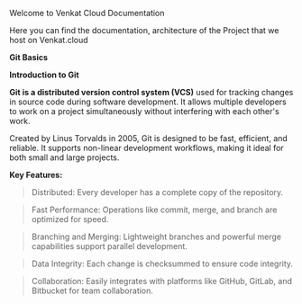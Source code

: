 Welcome to Venkat Cloud Documentation

Here you can find the documentation, architecture of the Project that we host on Venkat.cloud

**Git Basics**

**Introduction to Git**

**Git is a distributed version control system (VCS)** used for tracking changes in source code during software development. It allows multiple developers to work on a project simultaneously without interfering with each other's work.

Created by Linus Torvalds in 2005, Git is designed to be fast, efficient, and reliable. It supports non-linear development workflows, making it ideal for both small and large projects.

**Key Features:**
> Distributed: Every developer has a complete copy of the repository.

> Fast Performance: Operations like commit, merge, and branch are optimized for speed.

> Branching and Merging: Lightweight branches and powerful merge capabilities support parallel development.

> Data Integrity: Each change is checksummed to ensure code integrity.

> Collaboration: Easily integrates with platforms like GitHub, GitLab, and Bitbucket for team collaboration.
